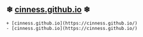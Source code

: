 ## ❄ [cinness.github.io](https://cinness.github.io/) ❄

```
+ [cinness.github.io](https://cinness.github.io/)
- [cinness.github.io](https://cinness.github.io/)
```

